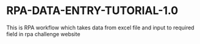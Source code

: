 # RPA-DATA-ENTRY-TUTORIAL-1.0
This is RPA workflow which takes data from excel file and input to required field in rpa challenge website 
